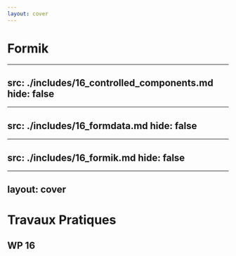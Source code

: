 ```yaml
---
layout: cover
---
```


# Formik

---
src: ./includes/16_controlled_components.md
hide: false
---

---
src: ./includes/16_formdata.md
hide: false
---

---
src: ./includes/16_formik.md
hide: false
---

---
layout: cover
---

# Travaux Pratiques

## WP 16
